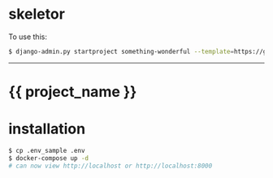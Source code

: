 # skeletor

To use this:

```bash
$ django-admin.py startproject something-wonderful --template=https://github.com/ReproKillbot/skeletor/archive/master.zip
```

-------

# {{ project_name }}

# installation

```bash
$ cp .env_sample .env
$ docker-compose up -d
# can now view http://localhost or http://localhost:8000
```
